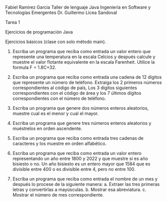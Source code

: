 Fabiel Ramirez Garcia 
Taller de lenguaje Java
Ingeniería en Software y Tecnologías Emergentes
Dr. Guillermo Licea Sandoval

Tarea 1

Ejercicios de programación Java

Ejercicios básicos (clase con solo método main).
1. Escriba un programa que reciba como entrada un valor entero que represente una
temperatura en la escala Celcios y después calcule y muestre el valor flotante
equivalente en la escala Farenheit. Utilice la formula F = 1.8C+32.

2. Escriba un programa que reciba como entrada una cadena de 12 dígitos que represente
un número de teléfono. Extraiga los 2 primeros números correspondientes al código de
país, Los 3 dígitos siguientes correspondientes con el código de área y los 7 últimos
dígitos correspondientes con el número de teléfono.

3. Escriba un programa que genere dos números enteros aleatorios, muestre cual es el
menor y cual el mayor.

4. Escriba un programa que genere tres números enteros aleatorios y muéstrelos en orden
ascendente.

5. Escriba un programa que reciba como entrada tres cadenas de caracteres y los muestre
en orden alfabético.

6. Escriba un programa que reciba como entrada un valor entero representando un año
entre 1800 y 2022 y que muestre si es año bisiesto o no. Un año bisiesto es un entero
mayor que 1584 que es divisible entre 400 o es divisible entre 4, pero no entre 100.

7. Escriba un programa que reciba como entrada el nombre de un mes y después lo
procese de la siguiente manera:
a. Extraer las tres primeras letras y convertirlas a mayúsculas.
b. Mostrar esa abreviatura.
c. Mostrar el número de mes correspondiente.